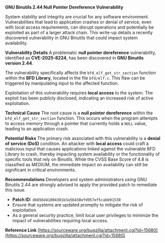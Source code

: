 **GNU Binutils 2.44 Null Pointer Dereference Vulnerability**

System stability and integrity are crucial for any software environment. Vulnerabilities that lead to application crashes or denial of service, even with local access requirements, can disrupt operations and potentially be exploited as part of a larger attack chain. This write-up details a recently discovered vulnerability in GNU Binutils that could impact system availability.

**Vulnerability Details**
A problematic **null pointer dereference** vulnerability, identified as **CVE-2025-8224**, has been discovered in **GNU Binutils version 2.44**.

The vulnerability specifically affects the `bfd_elf_get_str_section` function within the **BFD Library**, located in the file `bfd/elf.c`. This flaw can be triggered by manipulating input to the affected function.

Exploitation of this vulnerability requires **local access** to the system. The exploit has been publicly disclosed, indicating an increased risk of active exploitation.

**Technical Cause**
The root cause is a **null pointer dereference** within the `bfd_elf_get_str_section` function. This occurs when the program attempts to access memory through a pointer that currently holds a `NULL` value, leading to an application crash.

**Potential Risks**
The primary risk associated with this vulnerability is a **denial of service (DoS)** condition. An attacker with **local access** could craft a malicious input that causes applications linked against the vulnerable BFD Library to crash, thereby impacting system availability or the functionality of specific tools that rely on Binutils. While the CVSS Base Score of 4.8 is classified as MEDIUM, the immediate impact on availability can still be significant in critical environments.

**Recommendations**
Developers and system administrators using GNU Binutils 2.44 are strongly advised to apply the provided patch to remediate this issue.

*   **Patch ID:** `db856d41004301b3a56438efd957ef5cabb91530`
*   Ensure that systems are updated promptly to mitigate the risk of exploitation.
*   As a general security practice, limit local user privileges to minimize the impact of vulnerabilities requiring local access.

**Reference Link**
[https://sourceware.org/bugzilla/attachment.cgi?id=15680](https://sourceware.org/bugzilla/attachment.cgi?id=15680)